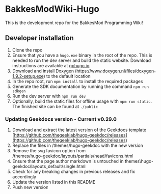 # BakkesModWiki-Hugo
This is the development repo for the BakkesMod Programming Wiki!

## Developer installation
1. Clone the repo
1. Ensure that you have a `hugo.exe` binary in the root of the repo. This is needed to run the dev server and build the static website. Download instructions are available at [gohugo.io](https://gohugo.io/getting-started/quick-start/)
1. Download and install Doxygen (https://www.doxygen.nl/files/doxygen-1.9.2-setup.exe) to the default location
1. In the repo root, run `npm install` to install the required packages
1. Generate the SDK documentation by running the command `npm run sdkgen`
1. Run the dev server with `npm run dev`
1. Optionally, build the static files for offline usage with `npm run static`. The finished site can be found at `./public`

### Updating Geekdocs version - Current v0.29.0
1. Download and extract the latest version of the Geekdocs template  
[https://github.com/thegeeklab/hugo-geekdoc/releases](https://github.com/thegeeklab/hugo-geekdoc/releases)
1. Replace the files in /themes/hugo-geekdoc with the new version
1. Remove the svg favicon option from  
/themes/hugo-geekdoc/layouts/partials/head/favicons.html
1. Ensure that the page author markdown is untouched in themes\hugo-geekdoc\layouts\_default\single.html
1. Check for any breaking changes in previous releases and fix accordingly
1. Update the version listed in this README
1. Push new version
